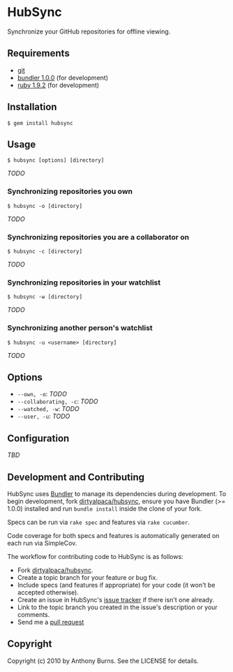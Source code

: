 # HubSync

Synchronize your GitHub repositories for offline viewing.

## Requirements

* [git](http://git-scm.com)
* [bundler 1.0.0](http://gembundler.com) (for development)
* [ruby 1.9.2](http://ruby-lang.org) (for development)

## Installation

    $ gem install hubsync

## Usage

    $ hubsync [options] [directory]

*TODO*

### Synchronizing repositories you own

    $ hubsync -o [directory]

*TODO*

### Synchronizing repositories you are a collaborator on

    $ hubsync -c [directory]

*TODO*

### Synchronizing repositories in your watchlist

    $ hubsync -w [directory]

*TODO*

### Synchronizing another person's watchlist

    $ hubsync -u <username> [directory]

*TODO*

## Options

* `--own, -o`: *TODO*
* `--collaborating, -c`: *TODO*
* `--watched, -w`: *TODO*
* `--user, -u`: *TODO*

## Configuration

*TBD*

## Development and Contributing

HubSync uses [Bundler](http://gembundler.com) to manage its dependencies during
development. To begin development, fork [dirtyalpaca/hubsync][1], ensure you
have Bundler (>= 1.0.0) installed and run `bundle install` inside the clone of
your fork.

Specs can be run via `rake spec` and features via `rake cucumber`.

Code coverage for both specs and features is automatically generated on each run
via SimpleCov.

The workflow for contributing code to HubSync is as follows:

* Fork [dirtyalpaca/hubsync][1].
* Create a topic branch for your feature or bug fix.
* Include specs (and features if appropriate) for your code (it won't be
  accepted otherwise).
* Create an issue in HubSync's [issue tracker][2] if there isn't one already.
* Link to the topic branch you created in the issue's description or your
  comments.
* Send me a [pull request](http://help.github.com/pull-requests/)

## Copyright

Copyright (c) 2010 by Anthony Burns. See the LICENSE for details.

  [1]: http://github.com/dirtyalpaca/hubsync
  [2]: http://github.com/dirtyalpaca/hubsync/issues
